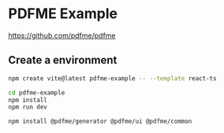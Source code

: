 # PDFME Example

https://github.com/pdfme/pdfme

## Create a environment

```sh
npm create vite@latest pdfme-example -- --template react-ts

cd pdfme-example
npm install
npm run dev
```

```sh
npm install @pdfme/generator @pdfme/ui @pdfme/common
```
